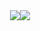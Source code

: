 <div align="center">
  <a href="https://github.com/disagreeing/">
    <img src="https://github-readme-stats.vercel.app/api?username=disagreeing&theme=radical&include_all_commits=true&show_icons=true&hide_border=true&bg_color=0d1117&count_private=true&custom_title=Stats"/><img src="https://github-readme-stats.vercel.app/api/top-langs/?username=disagreeing&layout=compact&hide_border=true&bg_color=0d1117&count_private=true&custom_title=Languages&theme=radical"/></a></div>

